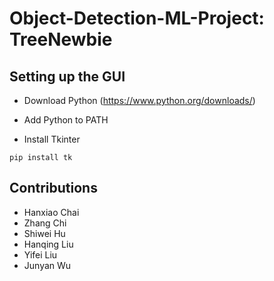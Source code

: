 # Object-Detection-ML-Project: TreeNewbie

## Setting up the GUI 

- Download Python (https://www.python.org/downloads/)

- Add Python to PATH 

- Install Tkinter 

```
pip install tk
```

## Contributions

- Hanxiao Chai
- Zhang Chi
- Shiwei Hu 
- Hanqing Liu 
- Yifei Liu
- Junyan Wu 
